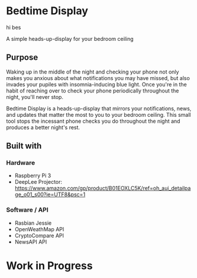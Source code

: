 # Bedtime Display

hi bes

A simple heads-up-display for your bedroom ceiling

## Purpose
Waking up in the middle of the night and checking your phone not only makes you anxious about what notifications you may have missed, but also invades your pupiles with insomnia-inducing blue light. Once you're in the habit of reaching over to check your phone periodically throughout the night, you'll never stop.

Bedtime Display is a heads-up-display that mirrors your notifications, news, and updates that matter the most to you to your bedroom ceiling. This small tool stops the incessant phone checks you do throughout the night and produces a better night's rest.

## Built with
### Hardware
- Raspberry Pi 3
- DeepLee Projector: https://www.amazon.com/gp/product/B01EOXLC5K/ref=oh_aui_detailpage_o01_s00?ie=UTF8&psc=1

### Software / API
- Rasbian Jessie
- OpenWeathMap API
- CryptoCompare API
- NewsAPI API

# Work in Progress
